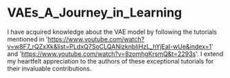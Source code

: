 # VAEs_A_Journey_in_Learning

I have acquired knowledge about the VAE model by following the tutorials mentioned in 'https://www.youtube.com/watch?v=w8F7_rQZxXk&list=PLdxQ7SoCLQANizknbIiHzL_hYjEaI-wUe&index=1' and 'https://www.youtube.com/watch?v=8zomhgKrsmQ&t=2293s'. I extend my heartfelt appreciation to the authors of these exceptional tutorials for their invaluable contributions.
